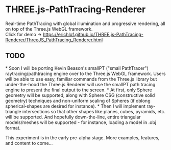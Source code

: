 # THREE.js-PathTracing-Renderer
Real-time PathTracing with global illumination and progressive rendering, all on top of the Three.js WebGL framework. <br>
Click for demo -> https://erichlof.github.io/THREE.js-PathTracing-Renderer/ThreeJS_PathTracing_Renderer.html
<h2>TODO</h2>
* Soon I will be porting Kevin Beason's smallPT ("small PathTracer") raytracing/pathtracing engine over to the Three.js WebGL framework. Users will be able to use easy, familiar commands from the Three.js library but under-the-hood the Three.js Renderer will use the smallPT path tracing engine to present the final output to the screen.
* At first, only Sphere geometry will be supported, along with Sphere CSG (constructive solid geometry) techniques and non-uniform scaling of Spheres (if oblong spherical-shapes are desired for instance).
* Then I will implement ray-triangle intersections so that other shapes like planes, cubes, pyramids, etc. will be supported.  And hopefully down-the-line, entire triangular models/meshes will be supported - for instance, loading a model in .obj format.

This experiment is in the early pre-alpha stage.  More examples, features, and content to come...
